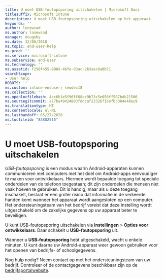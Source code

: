 ```yaml
---
title: U moet USB-foutopsporing uitschakelen | Microsoft Docs
titlesuffix: Microsoft Intune
description: U moet USB-foutopsporing uitschakelen op het apparaat.
keywords: ''
author: lenewsad
ms.author: lanewsad
manager: dougeby
ms.date: 12/06/2018
ms.topic: end-user-help
ms.prod: ''
ms.service: microsoft-intune
ms.subservice: end-user
ms.technology: ''
ms.assetid: f250f455-898d-46fe-93ac-2b3aec6a0b71
searchScope:
- User help
ROBOTS: ''
ms.custom: intune-enduser; seodec18
ms.collection: ''
ms.openlocfilehash: 4cc6b1e5f96ff68ac9b73c5e050ff587bdb21506
ms.sourcegitcommit: a77ba49424803fddcaf23326f1befbc004e48ac9
ms.translationtype: HT
ms.contentlocale: nl-NL
ms.lasthandoff: 05/27/2020
ms.locfileid: "83882515"
---
```

# <a name="you-need-to-turn-off-usb-debugging"></a>U moet USB-foutopsporing uitschakelen

_USB-foutopsporing_ is een modus waarin Android-apparaten kunnen communiceren met computers met het doel om Android-apps eenvoudiger te maken voor ontwikkelaars. Hiermee wordt bepaalde toegang tot speciale onderdelen van de telefoon toegestaan; dit zijn onderdelen die mensen niet vaak hoeven te gebruiken. Dit is handig, maar als u deze toegang inschakelt, bestaat er een groter risico dat informatie in de verkeerde handen komt wanneer het apparaat wordt aangesloten op een computer. Het ondersteuningsteam van het bedrijf vereist dat deze instelling wordt uitgeschakeld om de zakelijke gegevens op uw apparaat beter te beveiligen.

U kunt USB-foutopsporing uitschakelen via **Instellingen** > **Opties voor ontwikkelaars**. Daar schakelt u **USB-foutopsporing** uit.

Wanneer u **USB-foutopsporing** hebt uitgeschakeld, wacht u enkele minuten. U kunt daarna uw Android-apparaat weer gewoon gebruiken voor het openen van bedrijfs- of schoolgegevens.

Nog hulp nodig? Neem contact op met het ondersteuningsteam van uw bedrijf. Controleer of de contactgegevens beschikbaar zijn op de [bedrijfsportalwebsite](https://go.microsoft.com/fwlink/?linkid=2010980).
